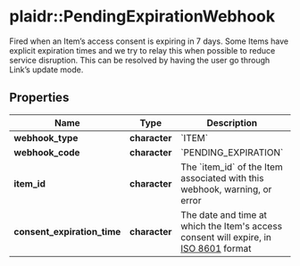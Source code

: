 # plaidr::PendingExpirationWebhook

Fired when an Item’s access consent is expiring in 7 days. Some Items have explicit expiration times and we try to relay this when possible to reduce service disruption. This can be resolved by having the user go through Link’s update mode.

## Properties
Name | Type | Description | Notes
------------ | ------------- | ------------- | -------------
**webhook_type** | **character** | &#x60;ITEM&#x60; | 
**webhook_code** | **character** | &#x60;PENDING_EXPIRATION&#x60; | 
**item_id** | **character** | The &#x60;item_id&#x60; of the Item associated with this webhook, warning, or error | 
**consent_expiration_time** | **character** | The date and time at which the Item&#39;s access consent will expire, in [ISO 8601](https://wikipedia.org/wiki/ISO_8601) format | 


